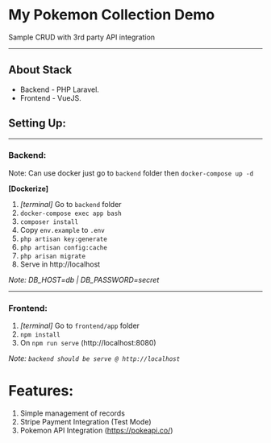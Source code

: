 # My Pokemon Collection Demo

Sample CRUD with 3rd party API integration

---

## About Stack

- Backend - PHP Laravel.
- Frontend - VueJS.

## Setting Up:

---

### Backend:

Note: Can use docker just go to `backend` folder then `docker-compose up -d`

**[Dockerize]**

1. _[terminal]_ Go to `backend` folder
2. `docker-compose exec app bash`
3. `composer install`
4. Copy `env.example` to `.env`
5. `php artisan key:generate`
6. `php artisan config:cache`
7. `php arisan migrate`
8. Serve in http://localhost

_Note: DB_HOST=db | DB_PASSWORD=secret_

---

### Frontend:

1. _[terminal]_ Go to `frontend/app` folder
2. `npm install`
3. On `npm run serve` (http://localhost:8080)

_Note: `backend should be serve @ http://localhost`_

# Features:

1. Simple management of records
2. Stripe Payment Integration (Test Mode)
3. Pokemon API Integration (https://pokeapi.co/)
